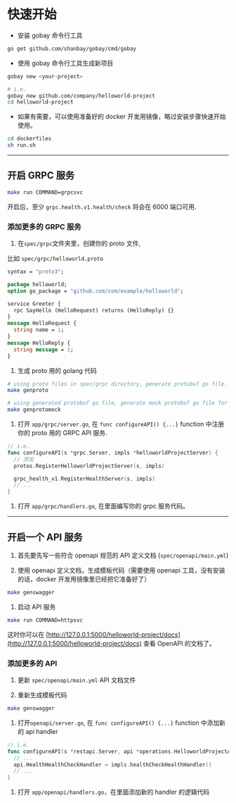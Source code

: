 # 快速开始

- 安装 gobay 命令行工具

```sh
go get github.com/shanbay/gobay/cmd/gobay
```

- 使用 gobay 命令行工具生成新项目

```sh
gobay new <your-project>

# i.e.
gobay new github.com/company/helloworld-project
cd helloworld-project
```

- 如果有需要，可以使用准备好的 docker 开发用镜像，略过安装步骤快速开始使用。

```sh
cd dockerfiles
sh run.sh
```

---

## 开启 GRPC 服务

```sh
make run COMMAND=grpcsvc
```

开启后，至少 `grpc.health.v1.health/check` 将会在 6000 端口可用.

### 添加更多的 GRPC 服务

1. 在`spec/grpc`文件夹里，创建你的 proto 文件,

比如 `spec/grpc/helloworld.proto`

```proto
syntax = "proto3";

package helloworld;
option go_package = "github.com/com/example/helloworld";

service Greeter {
  rpc SayHello (HelloRequest) returns (HelloReply) {}
}
message HelloRequest {
  string name = 1;
}
message HelloReply {
  string message = 1;
}
```

1. 生成 proto 用的 golang 代码

```sh
# using proto files in spec/grpc directory, generate protobuf go file.
make genproto

# using generated protobuf go file, generate mock protobuf go file for testing.
make genprotomock
```

1. 打开 `app/grpc/server.go`, 在 `func configureAPI() {...}` function 中注册你的 proto 用的 GRPC API 服务.

```go
// i.e.
func configureAPI(s *grpc.Server, impls *helloworldProjectServer) {
  // 添加
  protos.RegisterHelloworldProjectServer(s, impls)

  grpc_health_v1.RegisterHealthServer(s, impls)
  // ...
}
```

1. 打开 `app/grpc/handlers.go`, 在里面编写你的 grpc 服务代码。

---

## 开启一个 API 服务

1. 首先要先写一些符合 openapi 规范的 API 定义文档 (`spec/openapi/main.yml`)

1. 使用 openapi 定义文档，生成模板代码（需要使用 openapi 工具，没有安装的话，docker 开发用镜像里已经把它准备好了）

```sh
make genswagger
```

1. 启动 API 服务

```sh
make run COMMAND=httpsvc
```

这时你可以在 [http://127.0.0.1:5000/helloworld-project/docs](http://127.0.0.1:5000/helloworld-project/docs) 查看 OpenAPI 的文档了。

### 添加更多的 API

1. 更新 `spec/openapi/main.yml` API 文档文件

1. 重新生成模板代码

```sh
make genswagger
```

1. 打开`openapi/server.go`, 在 `func configureAPI() {...}` function 中添加新的 api handler

```go
// i.e.
func configureAPI(s *restapi.Server, api *operations.HelloworldProjectAPI, impls *helloworldProjectServer, enableApm bool) {
  // ...
  api.HealthHealthCheckHandler = impls.healthCheckHealthHandler()
  // ...
}

```

1. 打开 `app/openapi/handlers.go`，在里面添加新的 handler 的逻辑代码
